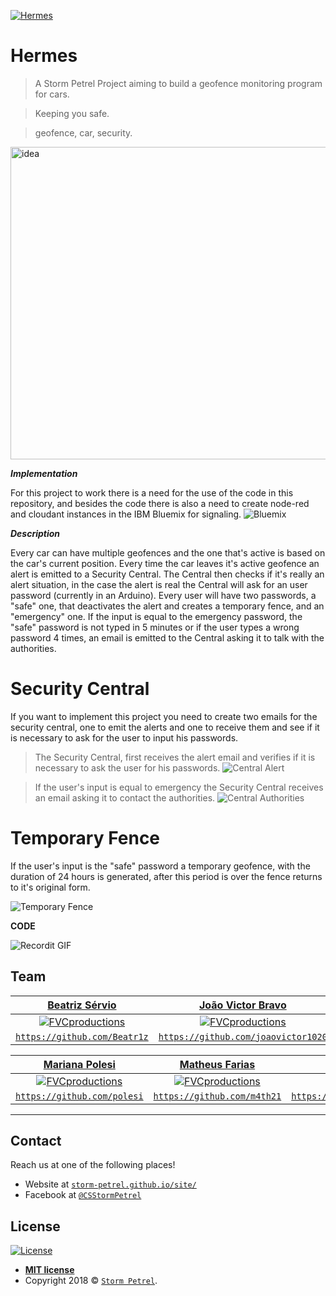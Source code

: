 <a href="https://storm-petrel.github.io/site/"><img src="https://raw.githubusercontent.com/Storm-Petrel/Hermes/master/Media/logo.png" title="Hermes" alt="Hermes"></a>

# Hermes

> A Storm Petrel Project aiming to build a geofence monitoring program for cars.

> Keeping you safe.

> geofence, car, security.

<img src="https://raw.githubusercontent.com/Storm-Petrel/Hermes/master/Media/hermes.gif" title="Idea" alt="idea" height="500" width="600">

***Implementation***

For this project to work there is a need for the use of the code in this repository, and besides the code there is also a need to create node-red and cloudant instances in the IBM Bluemix for signaling.
![Bluemix](https://github.com/Storm-Petrel/Hermes/blob/master/Media/node-red.png)

***Description***

Every car can have multiple geofences and the one that's active is based on the car's current position.
Every time the car leaves it's active geofence an alert is emitted to a Security Central. The Central then checks if it's really an
alert situation, in the case the alert is real the Central will ask for an user password (currently in an Arduino).
Every user will have two passwords, a "safe" one, that deactivates the alert and creates a temporary fence, and an "emergency" one.
If the input is equal to the emergency password, the "safe" password is not typed in 5 minutes or if the user types a wrong password
4 times, an email is emitted to the Central asking it to talk with the authorities.

# Security Central
If you want to implement this project you need to create two emails for the security central, one to emit the alerts and one to receive them and see if it is necessary to ask for the user to input his passwords.

>The Security Central, first receives the alert email and verifies if it is necessary to ask the user for his passwords.
![Central Alert](https://raw.githubusercontent.com/Storm-Petrel/Hermes/master/Media/Central-Alerta.gif)

>If the user's input is equal to emergency the Security Central receives an email asking it to contact the authorities.
![Central Authorities](https://raw.githubusercontent.com/Storm-Petrel/Hermes/master/Media/Central-Autoridades.gif)

# Temporary Fence
If the user's input is the "safe" password a temporary geofence, with the duration of 24 hours is generated, after this period is over the fence returns to it's original form.

![Temporary Fence](https://raw.githubusercontent.com/Storm-Petrel/Hermes/master/Media/temporary-fence.gif)

**CODE**

![Recordit GIF](http://g.recordit.co/Rw5bXM5S20.gif)


## Team

| <a href="https://github.com/Beatr1z" target="_blank">**Beatriz Sérvio**</a> | <a href="https://github.com/joaovictor1020" target="_blank">**João Victor Bravo**</a> | <a href="https://github.com/leon13344" target="_blank">**Leonardo Rodrigues**</a> |
| :---: |:---:| :---:|
| [![FVCproductions](https://avatars1.githubusercontent.com/u/40302576?v=3&s=200)](https://github.com/Beatr1z)    | [![FVCproductions](https://avatars0.githubusercontent.com/u/39501506?v=3&s=200)](https://github.com/joaovictor1020) | [![FVCproductions](https://avatars3.githubusercontent.com/u/40325429?v=3&s=200)](http://fvcproductions.com)  |
| <a href="https://github.com/Beatr1z" target="_blank">`https://github.com/Beatr1z`</a> | <a href="https://github.com/joaovictor1020" target="_blank">`https://github.com/joaovictor1020`</a> | <a href="https://github.com/leon13344" target="_blank">`https://github.com/leon13344`</a> |

| <a href="https://github.com/polesi" target="_blank">**Mariana Polesi**</a> | <a href="https://github.com/m4th21" target="_blank">**Matheus Farias**</a> | <a href="https://github.com/tiagovalenca" target="_blank">**Tiago Valença**</a> |
| :---: |:---:| :---:|
| [![FVCproductions](https://avatars2.githubusercontent.com/u/40322420?v=3&s=200)](http://fvcproductions.com)    | [![FVCproductions](https://avatars0.githubusercontent.com/u/38105118?v=3&s=200)](https://github.com/m4th21) | [![FVCproductions](https://avatars2.githubusercontent.com/u/36921610?v=3&s=200)](https://github.com/tiagovalenca)  |
| <a href="https://github.com/polesi" target="_blank">`https://github.com/polesi`</a> | <a href="https://github.com/m4th21" target="_blank">`https://github.com/m4th21`</a> | <a href="https://github.com/tiagovalenca" target="_blank">`https://github.com/tiagovalenca`</a> |

---

## Contact

Reach us at one of the following places!

- Website at <a href="https://storm-petrel.github.io/site/" target="_blank">`storm-petrel.github.io/site/`</a>
- Facebook at <a href="https://www.facebook.com/CSStormPetrel/" target="_blank">`@CSStormPetrel`</a>


## License

[![License](http://img.shields.io/:license-mit-blue.svg?style=flat-square)](http://badges.mit-license.org)

- **[MIT license](http://opensource.org/licenses/mit-license.php)**
- Copyright 2018 © <a href="https://storm-petrel.github.io/site/" target="_blank"> `Storm Petrel`</a>.
